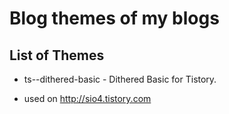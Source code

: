 Blog themes of my blogs
=======================

List of Themes
--------------

* ts--dithered-basic - Dithered Basic for Tistory.
 - used on http://sio4.tistory.com


